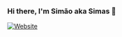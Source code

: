 ### Hi there, I'm Simão aka Simas 👋

[![Website](https://img.shields.io/badge/Instagram-%40siimas-green?style=for-the-badge)](https://www.instagram.com/siimas12/)
